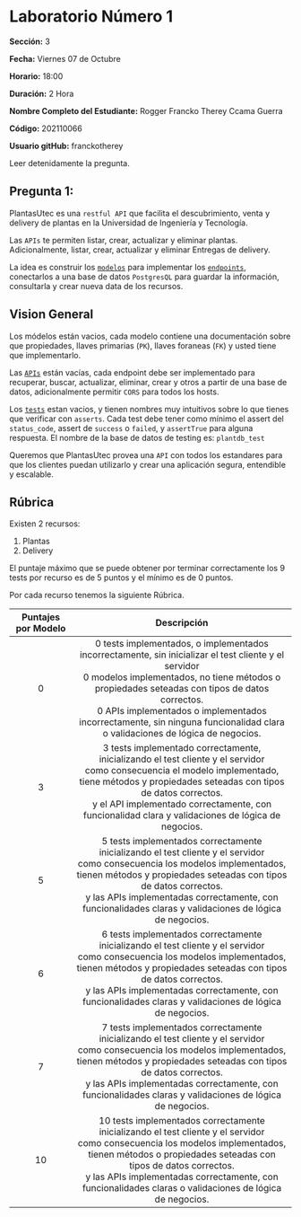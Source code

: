 # Laboratorio Número 1

<b>Sección:</b> 3

<b>Fecha:</b> Viernes 07 de Octubre

<b>Horario:</b> 18:00

<b>Duración:</b> 2 Hora

<b>Nombre Completo del Estudiante:</b> Rogger Francko Therey Ccama Guerra

<b>Código:</b> 202110066

<b>Usuario gitHub:</b> franckotherey

Leer detenidamente la pregunta. 

## <b>Pregunta 1:</b> 

PlantasUtec es una `restful API` que facilita el descubrimiento, venta y delivery de plantas en la Universidad de Ingeniería y Tecnología.

Las `APIs` te permiten listar, crear, actualizar y eliminar plantas. Adicionalmente, listar, crear, actualizar y eliminar Entregas de delivery. 

La idea es construir los [`modelos`](./pregunta1/backend/models.py) para implementar los [`endpoints`](./pregunta1/backend/server/__init__.py), conectarlos a una base de datos `PostgresQL` para guardar la información, consultarla y crear nueva data de los recursos.

## Vision General

Los módelos están vacios, cada modelo contiene una documentación sobre que propiedades, llaves primarias (`PK`), llaves foraneas (`FK`) y usted tiene que implementarlo.

Las [`APIs`](./pregunta1/backend/server/__init__.py) están vacías, cada endpoint debe ser implementado para recuperar, buscar, actualizar, eliminar, crear y otros a partir de una base de datos, adicionalmente permitir `CORS` para todos los hosts.

Los [`tests`](./pregunta1/backend/test_plantas_api.py) estan vacios, y tienen nombres muy intuitivos sobre lo que tienes que verificar con `asserts`. 
Cada test debe tener como mínimo el assert del `status_code`, assert de `success` o `failed`, y `assertTrue` para alguna respuesta. El nombre de la base de datos de testing es: `plantdb_test`

Queremos que PlantasUtec provea una `API` con todos los estandares para que los clientes puedan utilizarlo y crear una aplicación segura, entendible y escalable.


## Rúbrica

Existen 2 recursos: 
<ol>
    <li>Plantas</li>
    <li>Delivery</li>
</ol>

El puntaje máximo que se puede obtener por terminar correctamente los 9 tests por recurso es de 5 puntos y el mínimo es de 0 puntos.

Por cada recurso tenemos la siguiente Rúbrica.

| Puntajes por Modelo |                                                                                                                                                                Descripción                                                                                                                                                                |
|:-------------------:|:-----------------------------------------------------------------------------------------------------------------------------------------------------------------------------------------------------------------------------------------------------------------------------------------------------------------------------------------:|
|          0          | 0 tests implementados, o implementados incorrectamente, sin inicializar el test cliente y el servidor<br> 0 modelos implementados, no tiene métodos o propiedades seteadas con tipos de datos correctos.<br> 0 APIs implementados o implementados incorrectamente, sin ninguna funcionalidad clara o validaciones de lógica de negocios.  |
|          3          | 3 tests implementado correctamente, inicializando el test cliente y el servidor<br> como consecuencia el modelo implementado, tiene métodos y propiedades seteadas con tipos de datos correctos.<br> y el API implementado correctamente, con funcionalidad clara y validaciones de lógica de negocios.                                   |
|          5          | 5 tests implementados correctamente inicializando el test cliente y el servidor<br> como consecuencia los modelos implementados, tienen métodos y propiedades seteadas con tipos de datos correctos.<br> y las APIs implementadas correctamente, con funcionalidades claras y validaciones de lógica de negocios.                         |
|          6          | 6 tests implementados correctamente inicializando el test cliente y el servidor<br> como consecuencia los modelos implementados, tienen métodos y propiedades seteadas con tipos de datos correctos.<br> y las APIs implementadas correctamente, con funcionalidades claras y validaciones de lógica de negocios.                         |
|          7          | 7 tests implementados correctamente inicializando el test cliente y el servidor<br> como consecuencia los modelos implementados, tienen métodos y propiedades seteadas con tipos de datos correctos.<br> y las APIs implementadas correctamente, con funcionalidades claras y validaciones de lógica de negocios.                         |
|          10          | 10 tests implementados correctamente inicializando el test cliente y el servidor<br> como consecuencia los modelos implementados, tienen métodos o propiedades seteadas con tipos de datos correctos.<br> y las APIs implementadas correctamente, con funcionalidades claras o validaciones de lógica de negocios.                         |
